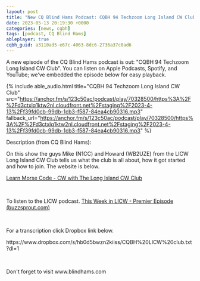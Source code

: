 ```yaml
---
layout: post
title: "New CQ Blind Hams Podcast: CQBH 94 Techzoom Long Island CW Club"
date: 2023-05-13 20:19:30 +0000
categories: [news, cqbh]
tags: [podcast, CQ Blind Hams]
ableplayer: true
cqbh_guid: a3110ad5-e67c-4063-8dc6-2736a37c0ad6
---
```


A new episode of the CQ Blind Hams podcast is out: "CQBH 94 Techzoom Long Island CW Club". You can listen on Apple Podcasts, Spotify, and YouTube; we’ve embedded the episode below for easy playback.

{% include able_audio.html title="CQBH 94 Techzoom Long Island CW Club" src="https://anchor.fm/s/123c50ac/podcast/play/70328500/https%3A%2F%2Fd3ctxlq1ktw2nl.cloudfront.net%2Fstaging%2F2023-4-13%2Ff39fd0cb-99db-1cb3-f587-84ea4cb90316.mp3" fallback_url="https://anchor.fm/s/123c50ac/podcast/play/70328500/https%3A%2F%2Fd3ctxlq1ktw2nl.cloudfront.net%2Fstaging%2F2023-4-13%2Ff39fd0cb-99db-1cb3-f587-84ea4cb90316.mp3" %}

Description (from CQ Blind Hams):

<p>On this show the guys Mike (N1CC) and Howard (WB2UZE) from the LICW Long Island CW Club tells us what the club is all about, how it got started and how to join. The website is below.</p>
<p><a href="https://longislandcwclub.org/">Learn Morse Code - CW with The Long Island CW Club</a></p>
<p><br></p>
<p>To listen to the LICW podcast. <a href="https://www.buzzsprout.com/2178813/12716878-this-week-in-licw-premier-episode?t=0">This Week in LICW - Premier Episode (buzzsprout.com)</a></p>
<p><br></p>
<p>For a transcription click Dropbox link below.</p>
<p>https://www.dropbox.com/s/hb0d5bwzn2kiiss/CQBH%20LICW%20club.txt?dl=1</p>
<p><br></p>
<p>Don&#39;t forget to visit www.blindhams.com</p>
